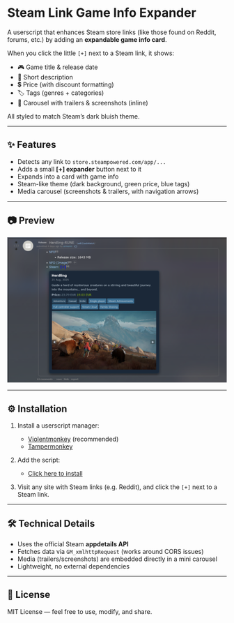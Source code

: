 # Steam Link Game Info Expander

A userscript that enhances Steam store links (like those found on Reddit, forums, etc.) by adding an **expandable game info card**.

When you click the little `[+]` next to a Steam link, it shows:

-   🎮 Game title & release date
-   📝 Short description
-   💲 Price (with discount formatting)
-   🏷️ Tags (genres + categories)
-   🎥 Carousel with trailers & screenshots (inline)

All styled to match Steam’s dark bluish theme.

---

## ✨ Features

-   Detects any link to `store.steampowered.com/app/...`
-   Adds a small **[+] expander** button next to it
-   Expands into a card with game info
-   Steam-like theme (dark background, green price, blue tags)
-   Media carousel (screenshots & trailers, with navigation arrows)

---

## 📷 Preview

![alt text](./resources/preview.png)

---

## ⚙️ Installation

1. Install a userscript manager:

    - [Violentmonkey](https://violentmonkey.github.io/) (recommended)
    - [Tampermonkey](https://www.tampermonkey.net/)

2. Add the script:

    - [Click here to install](https://github.com/FallenStar08/SteamLinkGameInfoExpander/raw/refs/heads/main/SteamLinkGameInfoExpander.user.js)

3. Visit any site with Steam links (e.g. Reddit), and click the `[+]` next to a Steam link.

---

## 🛠️ Technical Details

-   Uses the official Steam **appdetails API**
-   Fetches data via `GM_xmlhttpRequest` (works around CORS issues)
-   Media (trailers/screenshots) are embedded directly in a mini carousel
-   Lightweight, no external dependencies

---

## 📜 License

MIT License — feel free to use, modify, and share.
